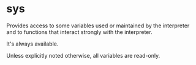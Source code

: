 # sys
Provides access to some variables used or maintained by the interpreter and to functions that interact strongly with the interpreter.

It's always available.

Unless explicitly noted otherwise, all variables are read-only.